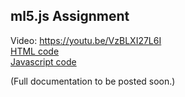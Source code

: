 ## ml5.js Assignment  
Video: https://youtu.be/VzBLXI27L6I  
[HTML code](/ml5.js/index.html)  
[Javascript code](/ml5.js/sketch.js)  
    
(Full documentation to be posted soon.)
